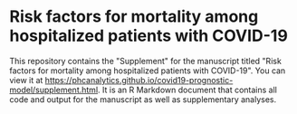 #  Risk factors for mortality among hospitalized patients with COVID-19
This repository contains the "Supplement" for the manuscript titled "Risk factors for mortality among hospitalized patients with COVID-19". You can view it at https://phcanalytics.github.io/covid19-prognostic-model/supplement.html. It is an R Markdown document that contains all code and output for the manuscript as well as supplementary analyses. 